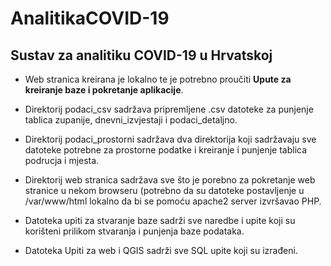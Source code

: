 # AnalitikaCOVID-19
## Sustav za analitiku COVID-19 u Hrvatskoj ##

* Web stranica kreirana je lokalno te je potrebno proučiti **Upute za kreiranje baze i pokretanje aplikacije**.

* Direktorij podaci_csv sadržava pripremljene .csv datoteke za punjenje tablica zupanije, dnevni_izvjestaji i podaci_detaljno.

* Direktorij podaci_prostorni sadržava dva direktorija koji sadržavaju sve datoteke potrebne za prostorne podatke i kreiranje i punjenje tablica podrucja i mjesta.

* Direktorij web stranica sadržava sve što je porebno za pokretanje web stranice u nekom browseru (potrebno da su datoteke postavljenje u /var/www/html lokalno da bi se pomoću apache2 server izvršavao PHP.

* Datoteka upiti za stvaranje baze sadrži sve naredbe i upite koji su korišteni prilikom stvaranja i punjenja baze podataka.

* Datoteka Upiti za web i QGIS sadrži sve SQL upite koji su izrađeni.
